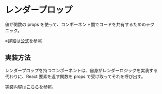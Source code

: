 # レンダープロップ

値が関数の props を使って、コンポーネント間でコードを共有するためのテクニック。

※詳細は[公式](https://ja.reactjs.org/docs/render-props.html)を参照

## 実装方法

レンダープロップを持つコンポーネントは、自身がレンダーロジックを実装する代わりに、React 要素を返す関数を props で受け取ってそれを呼び出す。

実装内容は[こちら](./../sandbox/src/pages/render-props/)を参照。

